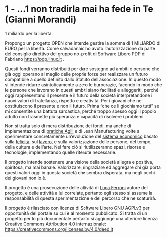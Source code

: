 # 1 - ...1 non tradirla mai ha fede in Te (Gianni Morandi)

1 miliardo per la libertà.


Propongo un progetto OPEN che intende gestire la somma di 1 MILIARDO di EURO per la libertà. Come salvadanaio ho avuto l’autorizzazione da parte del consiglio direttivo del gruppo no-profit di Software Libero PDP di Fabriano https://pdp.linux.it . 

Questi fondi verranno distribuiti per dare sostegno ad ambiti e persone che già oggi operano al meglio delle proprie forze per realizzare un futuro compatibile a quello definito dallo Statuto dell’associazione. In questo modo si intende ridurre asintoticamente a zero le burocrazie, facendo in modo che le persone che lavorano in questi ambiti siano facilitati e alleggeriti, perché oggi rappresentano il presente e il futuro della società interpretandone i nuovi valori di fratellanza, rispetto e creatività. Per i giovani che ne costituiscono il presente e non il futuro. Prima “che ce li giochiamo tutti” se mi consentite una battuta sarcastica, perché troppo spesso oggi il popolo adulto non trasmette più speranza e capacità di risolvere i problemi.

Non si tratta solo di mera distribuzione dei fondi, ma anche di implementazione di [pratiche Agili](https://agilemanifesto.org/iso/it/manifesto.html) e di Lean Manufacturing volte a sperimentare concretamente un’evoluzione del [sistema economico](https://it.wikipedia.org/wiki/Economia) basato sulla [felicità](https://it.wikipedia.org/wiki/Felicit%C3%A0_interna_lorda), sul [lavoro](https://it.wikipedia.org/wiki/Lavoro), e sulla valorizzazione delle persone, del tempo, della cultura e dell’arte. Nel fare ciò si riutilizzeranno spazi, risorse e tecnologie, implementando quelle ritenute necessarie.

Il progetto intende sostenere una visione della società allegra e positiva, spiritosa, ma mai banale. Valorizzare, ringraziare ed aggregare chi già porta questi valori oggi in questa società che sembra disperata, ma negli occhi dei giovani non lo è. 

Il progetto è una prosecuzione delle attività di [Luca Ferroni](https://www.lucaferroni.it) autore del progetto, e delle attività a lui correlate, pertanto egli stesso si assume la responsabilità di questa sperimentazione e del percorso che ne scaturirà.

Il progetto è rilasciato con licenza di Software Libero GNU AGPLv3 per opportunità del portale su cui è al momento pubblicato. Si tratta di un progetto per lo più documentale pertanto si aggiunge una ulteriore licenza Creative Commons Attribution 4.0 internazionale: https://creativecommons.org/licenses/by/4.0/deed.it 